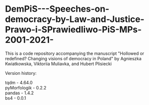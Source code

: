 # DemPiS---Speeches-on-democracy-by-Law-and-Justice-Prawo-i-SPrawiedliwo-PiS-MPs-2001-2021-
This is a code repository accompanying the manuscript "Hollowed or redefined? Changing visions of democracy in Poland" by Agnieszka Kwiatkowska, Viktoriia Muliavka, and Hubert Plisiecki  

Version history:

  tqdm - 4.64.0  
  pyMorfologik - 0.2.2  
  pandas - 1.4.2  
  bs4 - 0.0.1  
